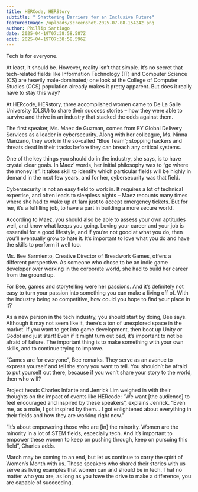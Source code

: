 ```yaml
---
title: HERCode, HERStory
subtitle: " Shattering Barriers for an Inclusive Future"
featuredImage: /uploads/screenshot-2025-07-08-154242.png
author: Phillip Santiago
date: 2025-04-19T07:38:58.587Z
edit: 2025-04-19T07:38:58.596Z
---
```

Tech is for everyone.



At least, it should be. However, reality isn’t that simple. It’s no secret that tech-related fields like Information Technology (IT) and Computer Science (CS) are heavily male-dominated; one look at the College of Computer Studies (CCS) population already makes it pretty apparent. But does it really have to stay this way?



At HERcode, HERstory, three accomplished women came to De La Salle University (DLSU) to share their success stories – how they were able to survive and thrive in an industry that stacked the odds against them.



The first speaker, Ms. Maez de Guzman, comes from EY Global Delivery Services as a leader in cybersecurity. Along with her colleague, Ms. Ninna Manzano, they work in the so-called “Blue Team”; stopping hackers and threats dead in their tracks before they can breach any critical systems.



One of the key things you should do in the industry, she says, is to have crystal clear goals. In Maez’ words, her initial philosophy was to “go where the money is”. It takes skill to identify which particular fields will be highly in demand in the next few years, and for her, cybersecurity was that field.



Cybersecurity is not an easy field to work in. It requires a lot of technical expertise, and often leads to sleepless nights – Maez recounts many times where she had to wake up at 1am just to accept emergency tickets. But for her, it’s a fulfilling job, to have a part in building a more secure world. 



According to Maez, you should also be able to assess your own aptitudes well, and know what keeps you going. Loving your career and your job is essential for a good lifestyle, and if you’re not good at what you do, then you’ll eventually grow to hate it. It’s important to love what you do and have the skills to perform it well too.



Ms. Bee Sarmiento, Creative Director of Breadwork Games, offers a different perspective. As someone who chose to be an indie game developer over working in the corporate world, she had to build her career from the ground up. 



For Bee, games and storytelling were her passions. And it’s definitely not easy to turn your passion into something you can make a living off of. With the industry being so competitive, how could you hope to find your place in it?



As a new person in the tech industry, you should start by doing, Bee says. Although it may not seem like it, there’s a ton of unexplored space in the market. If you want to get into game development, then boot up Unity or Godot and just start! Even if it might turn out bad, it’s important to not be afraid of failure. The important thing is to make something with your own skills, and to continue trying to improve. 



“Games are for everyone”, Bee remarks. They serve as an avenue to express yourself and tell the story you want to tell. You shouldn’t be afraid to put yourself out there, because if you won’t share your story to the world, then who will?



Project heads Charles Infante and Jenrick Lim weighed in with their thoughts on the impact of events like HERcode: “We want \[the audience] to feel encouraged and inspired by these speakers”, explains Jenrick. “Even me, as a male, I got inspired by them… I got enlightened about everything in their fields and how they are working right now.” 



“It’s about empowering those who are \[in] the minority. Women are the minority in a lot of STEM fields, especially tech. And it’s important to empower these women to keep on pushing through, keep on pursuing this field”, Charles adds.



March may be coming to an end, but let us continue to carry the spirit of Women’s Month with us. These speakers who shared their stories with us serve as living examples that women can and should be in tech. That no matter who you are, as long as you have the drive to make a difference, you are capable of succeeding.



<!--EndFragment-->